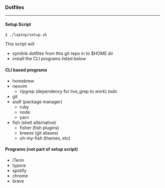 ### Dotfiles
___

#### Setup Script
```bash
$ ./laptop/setup.sh
```

This script will
- symlink dotfiles from this git repo in to $HOME dir
- install the CLI programs listed below

#### CLI based programs

- homebrew
- neovim
  - ripgrep (dependency for live_grep to work) _todo_
- git
- asdf (package manager)
  - ruby
  - node
  - yarn
- fish (shell alternative)
  - fisher (fish plugins)
  - breeze (git aliases)
  - oh-my-fish (themes, etc)

#### Programs (not part of setup script)
- iTerm
- typora
- spotify
- chrome
- brave
